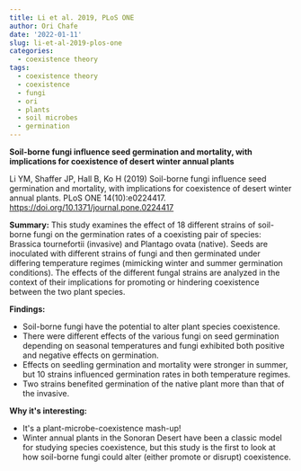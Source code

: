 ```yaml
---
title: Li et al. 2019, PLoS ONE
author: Ori Chafe
date: '2022-01-11'
slug: li-et-al-2019-plos-one
categories:
  - coexistence theory
tags:
  - coexistence theory
  - coexistence
  - fungi
  - ori
  - plants
  - soil microbes
  - germination
---
```

**Soil-borne fungi influence seed germination and mortality, with implications for coexistence of desert winter annual plants**

Li YM, Shaffer JP, Hall B, Ko H (2019)
Soil-borne fungi influence seed germination and mortality, with implications for coexistence of desert winter annual plants. PLoS ONE 14(10):e0224417. https://doi.org/10.1371/journal.pone.0224417

**Summary:**
This study examines the effect of 18 different strains of soil-borne fungi on the germination rates of a coexisting pair of species: Brassica tournefortii (invasive) and Plantago ovata (native). Seeds are inoculated with different strains of fungi and then germinated under differing temperature regimes (mimicking winter and summer germination conditions). The effects of the different fungal strains are analyzed in the context of their implications for promoting or hindering coexistence between the two plant species.

**Findings:**
+ Soil-borne fungi have the potential to alter plant species coexistence.
+ There were different effects of the various fungi on seed germination depending on seasonal temperatures and fungi exhibited both positive and negative effects on germination.
+ Effects on seedling germination and mortality were stronger in summer, but 10 strains influenced germination rates in both temperature regimes.
+ Two strains benefited germination of the native plant more than that of the invasive.

**Why it's interesting:**
+ It's a plant-microbe-coexistence mash-up!
+ Winter annual plants in the Sonoran Desert have been a classic model for studying species coexistence, but this study is the first to look at how soil-borne fungi could alter (either promote or disrupt) coexistence.
